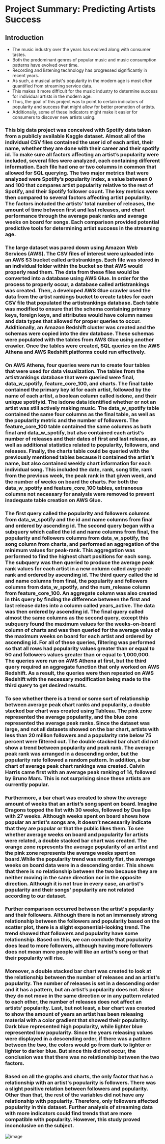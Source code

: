 # Project Summary: Predicting Artists Success

## Introduction
- The music industry over the years has evolved along with consumer tastes.
- Both the predominant genres of popular music and music consumption patterns have evolved over time.
- Recording and listening technology has progressed significantly in recent years.
- As such, a musical artist's popularity in the modern age is most often quantified from streaming service data.
- This makes it more difficult for the music industry to determine success for individual artists in the modern age.
- Thus, the goal of this project was to point to certain indicators of popularity and success that might allow for better promotion of artists.
-  Additionally, some of these indicators might make it easier for consumers to discover new artists using.
 
###	This big data project was conceived with Spotify data taken from a publicly available Kaggle dataset. Almost all of the individual CSV files contained the user id of each artist, their name, whether they are done with their career and their spotify id. To make sure all factors affecting an artist’s popularity were included, several files were analyzed, each containing different information. Each file had one or two columns in common that allowed for SQL querying. The two major metrics that were analyzed were Spotify’s popularity index, a value between 0 and 100 that compares artist popularity relative to the rest of Spotify, and their Spotify follower count. The key metrics were then compared to several factors affecting artist popularity. The factors included the artists’ total number of releases, the amount of time between first and last releases, and chart performance through the average peak ranks and average weeks on board for songs. Each comparison provided potential predictive tools for determining artist success in the streaming age. 
 
###	The large dataset was pared down using Amazon Web Services (AWS). The CSV files of interest were uploaded into an AWS S3 bucket called artistrankings. Each file was stored in an individual folder within the bucket so that AWS would properly read them. The data from these files would be converted into a database using AWS Glue. In order for the process to properly occur, a database called artistrankings was created. Then, a developed AWS Glue crawler used the data from the artist rankings bucket to create tables for each CSV file that populated the artistrankings database. Each table was modified to ensure that the schema containing primary keys, foreign keys, and attributes would have column names and data types that allowed for proper queries to occur. Additionally, an Amazon Redshift cluster was created and the schemas were copied into the dev database. These schemas were populated with the tables from AWS Glue using another crawler. Once the tables were created, SQL queries on the AWS Athena and AWS Redshift platforms could run effectively.

### On AWS Athena, four queries were run to create four tables that were used for data visualization. The tables from the artistrankings database that were queried were final, data_w_spotify, feature_core_100, and charts. The final table contained the primary key id for each artist, followed by the name of each artist, a boolean column called isdone, and their unique spotifyid. The isdone data identified whether or not an artist was still actively making music. The data_w_spotify table contained the same four columns as the final table, as well as the popularity metric and the number of followers. The feature_core_100 table contained the same columns as both final and data_w_spotify, but also contained each artist’s number of releases and their dates of first and last release, as well as additional statistics related to popularity, followers, and releases. Finally, the charts table could be queried with the previously mentioned tables because it contained the artist’s name, but also contained weekly chart information for each individual song. This included the date, rank, song title, rank from the previous week, the peak rank in that given week, and the number of weeks on board the charts. For both the data_w_spotify and feature_core_100 tables, extraneous columns not necessary for analysis were removed to prevent inadequate table creation on AWS Glue.

### The first query called the popularity and followers columns from data_w_spotify and the id and name columns from final and ordered by ascending id. The second query began with a subquery which called the id and name columns from final, the popularity and followers columns from data_w_spotify, the song column from charts, and performed an aggregation of the minimum values for peak-rank. This aggregation was performed to find the highest chart positions for each song. The subquery was then queried to produce the average peak rank values for each artist in a new column called avg-peak-rank and ordered by ascending id. The third query called the id and name columns from final, the popularity and followers columns from data_w_spotify, and the num_release column from feature_core_100. An aggregate column was also created in this query by finding the difference between the first and last release dates into a column called years_active. The data was then ordered by ascending id. The final query called almost the same columns as the second query, except this subquery found the maximum values for the weeks-on-board column of charts and was then queried for the average value of the maximum weeks on board for each artist and ordered by ascending id. For all of these queries, filtering was performed so that all rows had popularity values greater than or equal to 50 and followers values greater than or equal to 1,000,000. The queries were run on AWS Athena at first, but the third query required an aggregate function that only worked on AWS Redshift. As a result, the queries were then repeated on AWS Redshift with the necessary modification being made to the third query to get desired results.

### To see whether there is a trend or some sort of relationship between average peak chart ranks and popularity,  a double stacked bar chart was created using Tableau. The pink zone represented the average popularity, and the blue zone represented the average peak ranks. Since the dataset was large, and not all datasets showed on the bar chart, artists with less than 20 million followers and a popularity rate below 75 percent were filtered out. The double stacked bar chart did not show a trend between popularity and peak rank. The average peak rank was arranged in a descending order, but the popularity rate followed a random pattern. In addition, a bar chart of average peak chart rankings was created. Calvin Harris came first with an average peak ranking of 14, followed by Bruno Mars. This is not surprising since these artists are currently popular. 

### Furthermore, a bar chart was created to show the average amount of weeks that an artist’s song spent on board. Imagine Dragons topped the list with 30 weeks, followed by Dua lipa with 27 weeks. Although weeks spent on board shows how popular an artist's songs are, it doesn’t necessarily indicate that they are popular or that the public likes them. To see whether average weeks on board and popularity for artists were related, a double stacked bar chart was created. The orange zone represents the average popularity of an artist and the pink zone represents the average weeks spent on board.While the popularity trend was mostly flat, the average weeks on board data were in a descending order. This shows that there is no relationship between the two because they are neither moving in the same direction nor in the opposite direction. Although it is not true in every case, an artist's popularity and their songs' popularity are not related according to our dataset. 
	
### Further comparison occurred between the artist's popularity and their followers. Although there is not an immensely strong relationship between the followers and popularity based on the scatter plot, there is a slight exponential-looking trend. The trend showed that followers and popularity have some relationship. Based on this, we can conclude that popularity does lead to more followers, although having more followers does not mean more people will like an artist’s song or that their popularity will rise. 

### Moreover, a double stacked bar chart was created to look at the relationship between the number of releases and an artist's popularity. The number of releases is set in a descending order and it has a pattern, but an artist’s popularity does not. Since they do not move in the same direction or in any pattern related to each other, the number of releases does not affect an artists’ popularity. Last, but not least, a bar chart was created to show the amount of years an artist has been releasing material with a color gradient that showed their popularity. Dark blue represented high popularity, while lighter blue represented low popularity. Since the years releasing values were displayed in a descending order, if there was a pattern between the two, the colors would go from dark to lighter or lighter to darker blue. But since this did not occur, the conclusion was that there was no relationship between the two factors.


### Based on all the graphs and charts, the only factor that has a relationship with an artist's popularity is followers. There was a slight positive relation between followers and popularity. Other than that, the rest of the variables did not have any relationship with popularity. Therefore, only followers affected popularity in this dataset. Further analysis of streaming data with more indicators could find trends that are more compatible with popularity. However, this study proved inconclusive on the subject.

![image](https://github.com/ruthiang/Ruth-Iang/assets/98433448/e4abd0cd-11c8-4f5d-a06d-a740cef7f2b1)
